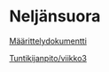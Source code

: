 # Neljänsuora

[Määrittelydokumentti](https://github.com/TatuSorjonen/Tiha/blob/master/maarittelydokumentti.md)

[Tuntikijanpito/viikko3](https://github.com/TatuSorjonen/Tiha/blob/master/tuntikirjanpito/viikko4.md)
